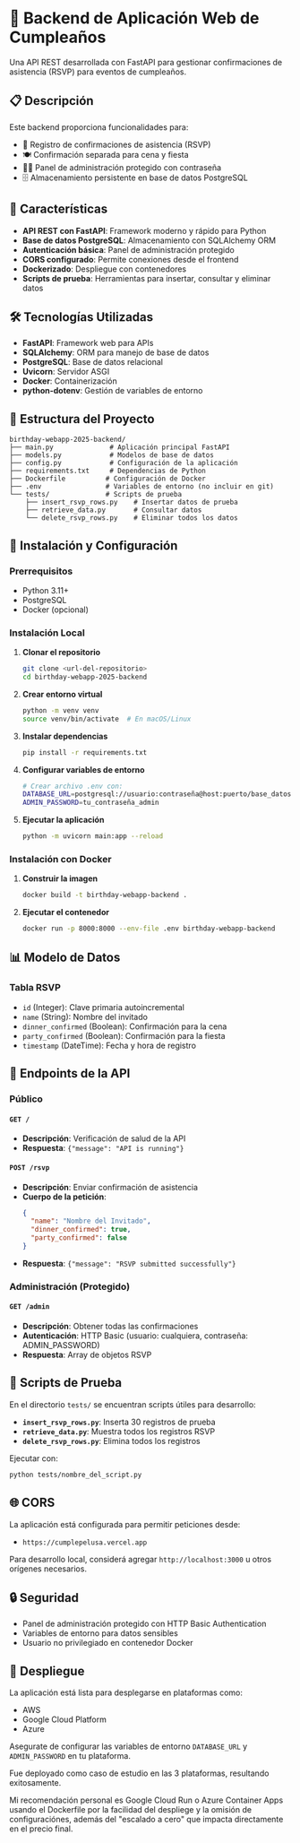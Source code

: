 # 🎉 Backend de Aplicación Web de Cumpleaños

Una API REST desarrollada con FastAPI para gestionar confirmaciones de asistencia (RSVP) para eventos de cumpleaños. 

## 📋 Descripción

Este backend proporciona funcionalidades para:
- 📝 Registro de confirmaciones de asistencia (RSVP)
- 🍽️ Confirmación separada para cena y fiesta
- 👨‍💼 Panel de administración protegido con contraseña
- 🗄️ Almacenamiento persistente en base de datos PostgreSQL

## 🚀 Características

- **API REST con FastAPI**: Framework moderno y rápido para Python
- **Base de datos PostgreSQL**: Almacenamiento con SQLAlchemy ORM
- **Autenticación básica**: Panel de administración protegido
- **CORS configurado**: Permite conexiones desde el frontend
- **Dockerizado**: Despliegue con contenedores
- **Scripts de prueba**: Herramientas para insertar, consultar y eliminar datos

## 🛠️ Tecnologías Utilizadas

- **FastAPI**: Framework web para APIs
- **SQLAlchemy**: ORM para manejo de base de datos
- **PostgreSQL**: Base de datos relacional
- **Uvicorn**: Servidor ASGI
- **Docker**: Containerización
- **python-dotenv**: Gestión de variables de entorno

## 📁 Estructura del Proyecto

```
birthday-webapp-2025-backend/
├── main.py              # Aplicación principal FastAPI
├── models.py            # Modelos de base de datos
├── config.py            # Configuración de la aplicación
├── requirements.txt     # Dependencias de Python
├── Dockerfile          # Configuración de Docker
├── .env                # Variables de entorno (no incluir en git)
└── tests/              # Scripts de prueba
    ├── insert_rsvp_rows.py    # Insertar datos de prueba
    ├── retrieve_data.py       # Consultar datos
    └── delete_rsvp_rows.py    # Eliminar todos los datos
```

## 🔧 Instalación y Configuración

### Prerrequisitos
- Python 3.11+
- PostgreSQL
- Docker (opcional)

### Instalación Local

1. **Clonar el repositorio**
   ```bash
   git clone <url-del-repositorio>
   cd birthday-webapp-2025-backend
   ```

2. **Crear entorno virtual**
   ```bash
   python -m venv venv
   source venv/bin/activate  # En macOS/Linux
   ```

3. **Instalar dependencias**
   ```bash
   pip install -r requirements.txt
   ```

4. **Configurar variables de entorno**
   ```bash
   # Crear archivo .env con:
   DATABASE_URL=postgresql://usuario:contraseña@host:puerto/base_datos
   ADMIN_PASSWORD=tu_contraseña_admin
   ```

5. **Ejecutar la aplicación**
   ```bash
   python -m uvicorn main:app --reload
   ```

### Instalación con Docker

1. **Construir la imagen**
   ```bash
   docker build -t birthday-webapp-backend .
   ```

2. **Ejecutar el contenedor**
   ```bash
   docker run -p 8000:8000 --env-file .env birthday-webapp-backend
   ```

## 📊 Modelo de Datos

### Tabla RSVP
- `id` (Integer): Clave primaria autoincremental
- `name` (String): Nombre del invitado
- `dinner_confirmed` (Boolean): Confirmación para la cena
- `party_confirmed` (Boolean): Confirmación para la fiesta
- `timestamp` (DateTime): Fecha y hora de registro

## 🔌 Endpoints de la API

### Público

#### `GET /`
- **Descripción**: Verificación de salud de la API
- **Respuesta**: `{"message": "API is running"}`

#### `POST /rsvp`
- **Descripción**: Enviar confirmación de asistencia
- **Cuerpo de la petición**:
  ```json
  {
    "name": "Nombre del Invitado",
    "dinner_confirmed": true,
    "party_confirmed": false
  }
  ```
- **Respuesta**: `{"message": "RSVP submitted successfully"}`

### Administración (Protegido)

#### `GET /admin`
- **Descripción**: Obtener todas las confirmaciones
- **Autenticación**: HTTP Basic (usuario: cualquiera, contraseña: ADMIN_PASSWORD)
- **Respuesta**: Array de objetos RSVP

## 🧪 Scripts de Prueba

En el directorio `tests/` se encuentran scripts útiles para desarrollo:

- **`insert_rsvp_rows.py`**: Inserta 30 registros de prueba
- **`retrieve_data.py`**: Muestra todos los registros RSVP
- **`delete_rsvp_rows.py`**: Elimina todos los registros

Ejecutar con:
```bash
python tests/nombre_del_script.py
```

## 🌐 CORS

La aplicación está configurada para permitir peticiones desde:
- `https://cumplepelusa.vercel.app`

Para desarrollo local, considerá agregar `http://localhost:3000` u otros orígenes necesarios.

## 🔒 Seguridad

- Panel de administración protegido con HTTP Basic Authentication
- Variables de entorno para datos sensibles
- Usuario no privilegiado en contenedor Docker

## 🚀 Despliegue

La aplicación está lista para desplegarse en plataformas como:

- AWS
- Google Cloud Platform
- Azure

Asegurate de configurar las variables de entorno `DATABASE_URL` y `ADMIN_PASSWORD` en tu plataforma.

Fue deployado como caso de estudio en las 3 plataformas, resultando exitosamente. 

Mi recomendación personal es Google Cloud Run o Azure Container Apps usando el Dockerfile por la facilidad del despliege y la omisión de configuraciónes, además del "escalado a cero" que impacta directamente en el precio final.
